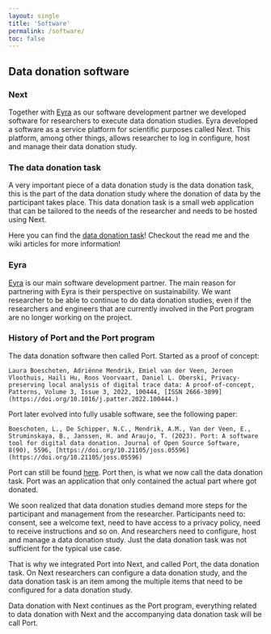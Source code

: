 ```yaml
---
layout: single
title: 'Software'
permalink: /software/
toc: false
---
```


## Data donation software

### Next

Together with [Eyra](https://eyra.co/) as our software development partner we developed software for researchers to execute data donation studies. 
Eyra developed a software as a service platform for scientific purposes called Next. 
This platform, among other things, allows researcher to log in configure, host and manage their data donation study.

### The data donation task

A very important piece of a data donation study is the data donation task, this is the part of the data donation study where the donation of data by the participant takes place. 
This data donation task is a small web application that can be tailored to the needs of the researcher and needs to be hosted using Next.

Here you can find the [data donation task](https://github.com/d3i-infra/data-donation-task)! Checkout the read me and the wiki articles for more information!

### Eyra

[Eyra](https://eyra.co/) is our main software development partner. The main reason for partnering with Eyra is their perspective on sustainability. 
We want researcher to be able to continue to do data donation studies, even if the researchers and engineers that are currently involved in the Port program are no longer working on the project.


### History of Port and the Port program

The data donation software then called Port. Started as a proof of concept:

    Laura Boeschoten, Adriënne Mendrik, Emiel van der Veen, Jeroen Vloothuis, Haili Hu, Roos Voorvaart, Daniel L. Oberski, Privacy-preserving local analysis of digital trace data: A proof-of-concept, Patterns, Volume 3, Issue 3, 2022, 100444, [ISSN 2666-3899](https://doi.org/10.1016/j.patter.2022.100444.)

Port later evolved into fully usable software, see the following paper:

    Boeschoten, L., De Schipper, N.C., Mendrik, A.M., Van der Veen, E., Struminskaya, B., Janssen, H. and Araujo, T. (2023). Port: A software tool for digital data donation. Journal of Open Source Software, 8(90), 5596, [https://doi.org/10.21105/joss.05596](https://doi.org/10.21105/joss.05596) 

Port can still be found [here](https://github.com/eyra/port). Port then, is what we now call the data donation task. 
Port was an application that only contained the actual part where got donated.

We soon realized that data donation studies demand more steps for the participant and management from the researcher. Participants need to: consent, see a welcome text, need to have access to a privacy policy, need to receive instructions and so on. And researchers need to configure, host and manage a data donation study. Just the data donation task was not sufficient for the typical use case.

That is why we integrated Port into Next, and called Port, the data donation task. On Next researchers can configure a data donation study, and the data donation task is an item among the multiple items that need to be configured for a data donation study.

Data donation with Next continues as the Port program, everything related to data donation with Next and the accompanying data donation task will be call Port.

